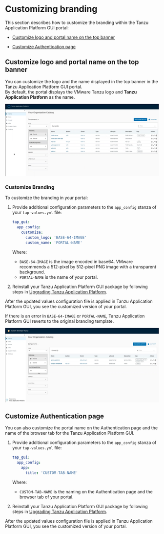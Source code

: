 # Customizing branding

This section describes how to customize the branding within the Tanzu Application Platform GUI portal:

* [Customize logo and portal name on the top banner](#-customize-logo-and-portal-name-on-the-top-banner)

* [Customize Authentication page](#-customize-authentication-page)


## <a id="customize-logo-name"></a> Customize logo and portal name on the top banner

You can customize the logo and the name displayed in the top banner in the
Tanzu Application Platform GUI portal.  
By default, the portal displays the VMware Tanzu logo and **Tanzu Application Platform** as the name.

![Screenshot displaying the default VMware Tanzu branding within the Tanzu Application Platform GUI portal](../images/standard-branding.png)


### <a id="brand-customizing"></a> Customize Branding

To customize the branding in your portal:

1. Provide additional configuration parameters to the `app_config` stanza of your `tap-values.yml` file:

    ```yaml
    tap_gui:
      app_config:
        customize:
          custom_logo: 'BASE-64-IMAGE'
          custom_name: 'PORTAL-NAME'
    ```

    Where:

    - `BASE-64-IMAGE` is the image encoded in base64. VMware recommends a 512-pixel by 512-pixel PNG image with a transparent background.
    - `PORTAL-NAME` is the name of your portal.

1. Reinstall your Tanzu Application Platform GUI package by following steps in
[Upgrading Tanzu Application Platform](../../upgrading.html).

After the updated values configuration file is applied in Tanzu Application Platform GUI,
you see the customized version of your portal.

If there is an error in `BASE-64-IMAGE` or `PORTAL-NAME`, Tanzu Application Platform GUI reverts to
the original branding template.

![Screenshot displaying the custom branding within the Tanzu Application Platform GUI portal](../images/customized-branding.png)


## <a id="customize-auth-page"></a> Customize Authentication page

You can also customize the portal name on the Authentication page and the name of the browser tab for the Tanzu Application Platform GUI.

1. Provide additional configuration parameters to the `app_config` stanza of your `tap-values.yml` file:

    ```yaml
    tap_gui:
      app_config:
        app:
          title: 'CUSTOM-TAB-NAME'
    ```

    Where:

    - `CUSTOM-TAB-NAME` is the naming on the Authentication page and the browser tab of your portal.

2. Reinstall your Tanzu Application Platform GUI package by following steps in
[Upgrading Tanzu Application Platform](../../upgrading.html).

After the updated values configuration file is applied in Tanzu Application Platform GUI,
you see the customized version of your portal.
